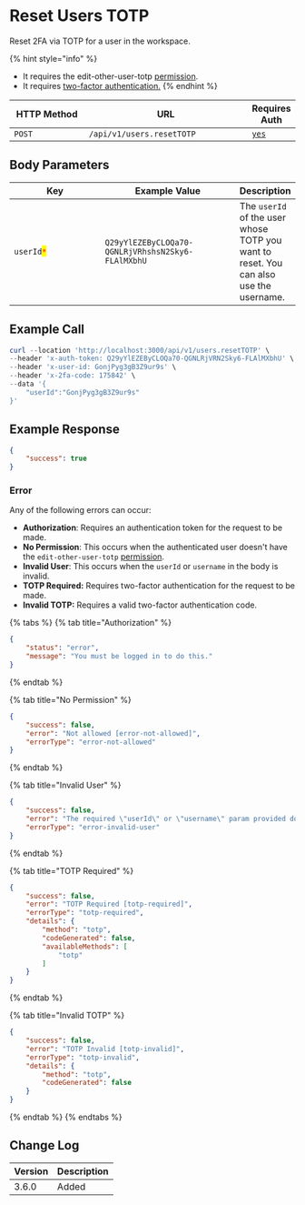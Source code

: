 # Reset Users TOTP

Reset 2FA via TOTP for a user in the workspace.

{% hint style="info" %}
* It requires the edit-other-user-totp [permission](https://docs.rocket.chat/use-rocket.chat/workspace-administration/permissions).
* It requires [two-factor authentication.](../../authentication-endpoints/rest-two-factor-authentication.md#calling-an-endpoint-with-two-factor)
{% endhint %}

<table><thead><tr><th width="166">HTTP Method</th><th width="346">URL</th><th>Requires Auth</th></tr></thead><tbody><tr><td><code>POST</code></td><td><code>/api/v1/users.resetTOTP</code></td><td><a href="../../authentication-endpoints/"><code>yes</code></a></td></tr></tbody></table>

## Body Parameters

<table><thead><tr><th width="167.6537216828479">Key</th><th width="239">Example Value</th><th>Description</th></tr></thead><tbody><tr><td><code>userId</code><mark style="color:red;"><code>*</code></mark></td><td><code>Q29yYlEZEByCLOQa70-QGNLRjVRhshsN2Sky6-FLAlMXbhU</code></td><td>The <code>userId</code> of the user whose TOTP you want to reset. You can also use the username.</td></tr></tbody></table>

## Example Call

```powershell
curl --location 'http://localhost:3000/api/v1/users.resetTOTP' \
--header 'x-auth-token: Q29yYlEZEByCLOQa70-QGNLRjVRN2Sky6-FLAlMXbhU' \
--header 'x-user-id: GonjPyg3gB3Z9ur9s' \
--header 'x-2fa-code: 175842' \
--data '{
    "userId":"GonjPyg3gB3Z9ur9s"
}'
```

## Example Response

```json
{
    "success": true
}
```

### Error

Any of the following errors can occur:

* **Authorization**: Requires an authentication token for the request to be made.
* **No Permission**: This occurs when the authenticated user doesn't have the `edit-other-user-totp` [permission](https://docs.rocket.chat/use-rocket.chat/workspace-administration/permissions).
* **Invalid User**: This occurs when the `userId` or `username` in the body is invalid.
* **TOTP Required:** Requires two-factor authentication for the request to be made.
* **Invalid TOTP:** Requires a valid two-factor authentication code.

{% tabs %}
{% tab title="Authorization" %}
```json
{
    "status": "error",
    "message": "You must be logged in to do this."
}
```
{% endtab %}

{% tab title="No Permission" %}
```json
{
    "success": false,
    "error": "Not allowed [error-not-allowed]",
    "errorType": "error-not-allowed"
}
```
{% endtab %}

{% tab title="Invalid User" %}
```json
{
    "success": false,
    "error": "The required \"userId\" or \"username\" param provided does not match any users [error-invalid-user]",
    "errorType": "error-invalid-user"
}
```
{% endtab %}

{% tab title="TOTP Required" %}
```json
{
    "success": false,
    "error": "TOTP Required [totp-required]",
    "errorType": "totp-required",
    "details": {
        "method": "totp",
        "codeGenerated": false,
        "availableMethods": [
            "totp"
        ]
    }
}
```
{% endtab %}

{% tab title="Invalid TOTP" %}
```json
{
    "success": false,
    "error": "TOTP Invalid [totp-invalid]",
    "errorType": "totp-invalid",
    "details": {
        "method": "totp",
        "codeGenerated": false
    }
}
```
{% endtab %}
{% endtabs %}

## Change Log

| Version | Description |
| ------- | ----------- |
| 3.6.0   | Added       |
